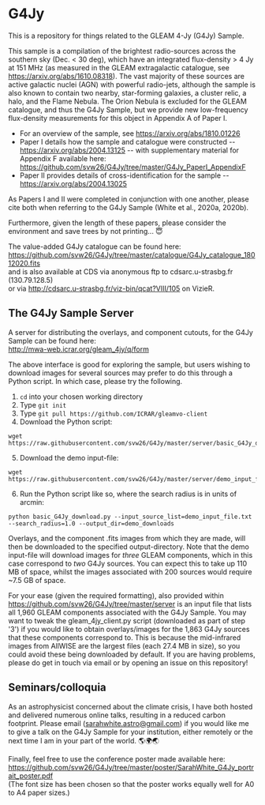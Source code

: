 # G4Jy

This is a repository for things related to the GLEAM 4-Jy (G4Jy) Sample.

This sample is a compilation of the brightest radio-sources across the southern sky (Dec. < 30 deg), which have an integrated flux-density > 4 Jy at 151 MHz (as measured in the GLEAM extragalactic catalogue, see https://arxiv.org/abs/1610.08318). The vast majority of these sources are active galactic nuclei (AGN) with powerful radio-jets, although the sample is also known to contain two nearby, star-forming galaxies, a cluster relic, a halo, and the Flame Nebula. The Orion Nebula is excluded for the GLEAM catalogue, and thus the G4Jy Sample, but we provide new low-frequency flux-density measurements for this object in Appendix A of Paper I.

* For an overview of the sample, see https://arxiv.org/abs/1810.01226
* Paper I details how the sample and catalogue were constructed -- https://arxiv.org/abs/2004.13125 -- with supplementary material for Appendix F available here: https://github.com/svw26/G4Jy/tree/master/G4Jy_PaperI_AppendixF
* Paper II provides details of cross-identification for the sample -- https://arxiv.org/abs/2004.13025 

As Papers I and II were completed in conjunction with one another, please cite both when referring to the G4Jy Sample (White et al., 2020a, 2020b). 

Furthermore, given the length of these papers, please consider the environment and save trees by not printing... :innocent:

The value-added G4Jy catalogue can be found here: \
https://github.com/svw26/G4Jy/tree/master/catalogue/G4Jy_catalogue_18012020.fits \
and is also available at CDS via anonymous ftp to cdsarc.u-strasbg.fr (130.79.128.5) \
or via http://cdsarc.u-strasbg.fr/viz-bin/qcat?VIII/105 on VizieR. 


## The G4Jy Sample Server

A server for distributing the overlays, and component cutouts, for the G4Jy Sample can be found here: \
http://mwa-web.icrar.org/gleam_4jy/q/form

The above interface is good for exploring the sample, but users wishing to download images for several sources may prefer to do this through a Python script. In which case, please try the following.

1. ```cd``` into your chosen working directory
2. Type ```git init```
3. Type ```git pull https://github.com/ICRAR/gleamvo-client```
4. Download the Python script:
```
wget https://raw.githubusercontent.com/svw26/G4Jy/master/server/basic_G4Jy_download.py
```
5. Download the demo input-file: 
```
wget https://raw.githubusercontent.com/svw26/G4Jy/master/server/demo_input_file.txt
```
6. Run the Python script like so, where the search radius is in units of arcmin:
```
python basic_G4Jy_download.py --input_source_list=demo_input_file.txt --search_radius=1.0 --output_dir=demo_downloads
```

Overlays, and the component .fits images from which they are made, will then be downloaded to the specified output-directory. Note that the demo input-file will download images for *three* GLEAM components, which in this case correspond to *two* G4Jy sources. You can expect this to take up 110 MB of space, whilst the images associated with 200 sources would require ~7.5 GB of space. 

For your ease (given the required formatting), also provided within https://github.com/svw26/G4Jy/tree/master/server is an input file that lists all 1,960 GLEAM components associated with the G4Jy Sample. You may want to tweak the gleam_4jy_client.py script (downloaded as part of step '3') if you would like to obtain overlays/images for the 1,863 G4Jy sources that these components correspond to. This is because the mid-infrared images from AllWISE are the largest files (each 27.4 MB in size), so you could avoid these being downloaded by default. If you are having problems, please do get in touch via email or by opening an issue on this repository!


## Seminars/colloquia

As an astrophysicist concerned about the climate crisis, I have both hosted and delivered numerous online talks, resulting in a reduced carbon footprint. Please email (sarahwhite.astro@gmail.com) if you would like me to give a talk on the G4Jy Sample for your institution, either remotely or the next time I am in your part of the world. :earth_americas::earth_africa::earth_asia:

Finally, feel free to use the conference poster made available here: \
https://github.com/svw26/G4Jy/tree/master/poster/SarahWhite_G4Jy_portrait_poster.pdf \
(The font size has been chosen so that the poster works equally well for A0 to A4 paper sizes.)


 
 


 


  


